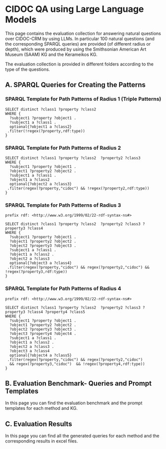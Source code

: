 # CIDOC QA using Large Language Models

This page contains the evaluation collection for answering natural questions  over CIDOC-CRM by using LLMs. 
In particular 100  natural questions (and the corresponding SPARQL queries) are provided  (of different radius or depth), which were produced by using the Smithsonian American Art Museum (SAAM) KG and the Kerameikos KG.

The evaluation collection is provided in different folders according to the type of the questions.

## A. SPARQL Queries for Creating the Patterns

### SPARQL Template for Path Patterns of Radius 1 (Triple Patterns)


```sparql
SELECT distinct ?class1 ?property ?class2
WHERE {
  ?subject1 ?property ?object1 . 
  ?subject1 a ?class1 .
  optional{?object1 a ?class2} 
 .filter(!regex(?property,rdf:type))
}
```
### SPARQL Template for Path Patterns of Radius 2 

```sparql
SELECT distinct ?class1 ?property ?class2  ?property2 ?class3
WHERE {
  ?subject1 ?property ?object1 .
  ?object1 ?property2 ?object2 .
  ?subject1 a ?class1 .
  ?object1 a ?class2
  optional{?object2 a ?class3} 
 .filter(regex(?property,"cidoc") && !regex(?property2,rdf:type))
}
```

### SPARQL Template for Path Patterns of Radius 3

```sparql
prefix rdf: <http://www.w3.org/1999/02/22-rdf-syntax-ns#>

SELECT distinct ?class1 ?property ?class2  ?property2 ?class3 ?property3 ?class4
WHERE {
  ?subject1 ?property ?object1 .
  ?object1 ?property2 ?object2 .
  ?object2 ?property3 ?object3 .
  ?subject1 a ?class1 .
  ?object1 a ?class2 .
  ?object2 a ?class3
  optional{?object3 a ?class4} 
 .filter(regex(?property,"cidoc") && regex(?property2,"cidoc") && !regex(?property3,rdf:type))
}
```

### SPARQL Template for Path Patterns of Radius 4
```sparql
prefix rdf: <http://www.w3.org/1999/02/22-rdf-syntax-ns#>

SELECT distinct ?class1 ?property ?class2  ?property2 ?class3 ?property3 ?class4 ?property4 ?class5
WHERE {
  ?subject1 ?property ?object1 .
  ?object1 ?property2 ?object2 .
  ?object2 ?property3 ?object3 .
  ?object3 ?property4 ?object4 .
  ?subject1 a ?class1 .
  ?object1 a ?class2 .
  ?object2 a ?class3 .
  ?object3 a ?class4
  optional{?object4 a ?class5} 
 .filter(regex(?property,"cidoc") && regex(?property2,"cidoc")
  && regex(?property3,"cidoc")  && !regex(?property4,rdf:type))
}
```

## B. Evaluation Benchmark- Queries and Prompt Templates
In this page you can find the evaluation benchmark and the prompt templates for each method and KG.

## C. Evaluation Results  
In this page you can find all the generated queries for each method and the corresponding results in excel files.



